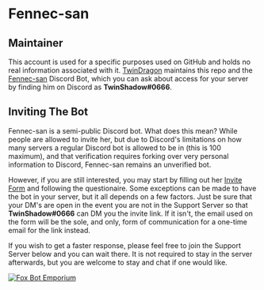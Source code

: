 # Fennec-san

## Maintainer

This account is used for a specific purposes used on GitHub and holds no real information associated with it. [TwinDragon](https://github.com/TwinDragon) maintains this repo and the [Fennec-san](https://discord.gg/XCMUykVTFE) Discord Bot, which you can ask about access for your server by finding him on Discord as **TwinShadow#0666**.

## Inviting The Bot

Fennec-san is a semi-public Discord bot. What does this mean? While people are allowed to invite her, but due to Discord's limitations on how many servers a regular Discord bot is allowed to be in (this is 100 maximum), and that verification requires forking over very personal information to Discord, Fennec-san remains an unverified bot.

However, if you are still interested, you may start by filling out her [Invite Form](https://forms.gle/mErFjrowhqJnHwWv7) and following the questionaire. Some exceptions can be made to have the bot in your server, but it all depends on a few factors. Just be sure that your DM's are open in the event you are not in the Support Server so that **TwinShadow#0666** can DM you the invite link. If it isn't, the email used on the form will be the sole, and only, form of communication for a one-time email for the link instead.

If you wish to get a faster response, please feel free to join the Support Server below and you can wait there. It is not required to stay in the server afterwards, but you are welcome to stay and chat if one would like.

[![Fox Bot Emporium](https://img.shields.io/discord/713548512108740648?color=f00&label=Fox%20Bot%20Emporium&logo=discord&logoColor=e0a55d&style=for-the-badge)](https://discord.gg/XCMUykVTFE)